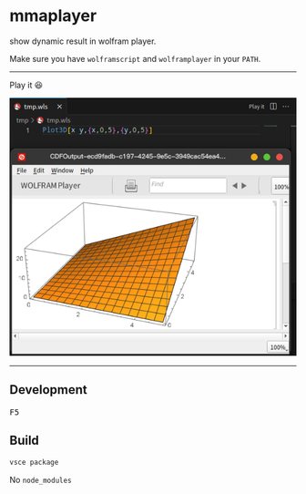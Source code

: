 # mmaplayer

show dynamic result in wolfram player.

Make sure you have `wolframscript` and `wolframplayer` in your `PATH`.

---

Play it 😆

![bug](./show.jpg)

---

## Development

<kbd>F5</kbd>

## Build

```sh
vsce package
```

No `node_modules`
